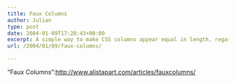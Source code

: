 ```yaml
---
title: Faux Columns
author: Julian
type: post
date: 2004-01-09T17:28:43+00:00
excerpt: A simple way to make CSS columns appear equal in length, regardless of the content that they contain.
url: /2004/01/09/faux-columns/

---
```

&#8220;Faux Columns&#8221;:http://www.alistapart.com/articles/fauxcolumns/